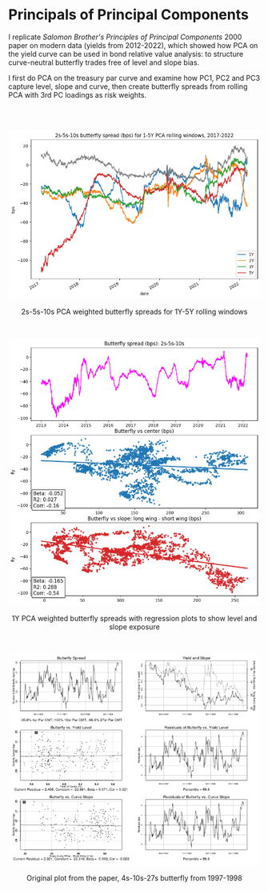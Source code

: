 # Principals of Principal Components

I replicate  _Salomon Brother's Principles of Principal Components_ 2000 paper on modern data (yields from 2012-2022), which showed how PCA on the yield curve can be used in bond relative value analysis: to structure curve-neutral butterfly trades free of level and slope bias. 

I first do PCA on the treasury par curve and examine how PC1, PC2 and PC3 capture level, slope and curve, then create butterfly spreads from rolling PCA with 3rd PC loadings as risk weights.

<br>
<br>
<p align='center'>
<img src="pics/10_butterfly.png">
<p align='center'>2s-5s-10s PCA weighted butterfly spreads for 1Y-5Y rolling windows</p align='center'>
</p align='center'>
<br>
<p align='center'>
<img src="pics/8_1yr_spread.png">
<p align='center'>1Y PCA weighted butterfly spreads with regression plots to show level and slope exposure</p align='center'>
</p align='center'>
<br>
<p align='center'>
<img src="pics/6_ssb_ovr.png">
<p align='center'>Original plot from the paper, 4s-10s-27s butterfly from 1997-1998</p align='center'>
</p align='center'>